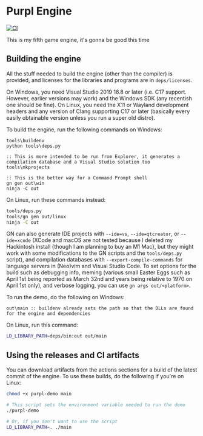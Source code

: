 # Purpl Engine
[![CI](https://github.com/MobSlicer152/purpl-engine/actions/workflows/main.yml/badge.svg)](https://github.com/MobSlicer152/purpl-engine/actions/workflows/main.yml)

This is my fifth game engine, it's gonna be good this time

## Building the engine

All the stuff needed to build the engine (other than the compiler) is provided, and licenses for the libraries and programs are in `deps/licenses`.

On Windows, you need Visual Studio 2019 16.8 or later (i.e. C17 support. However, earlier versions may work) and the Windows SDK (any recentish one should be fine). On Linux, you need the X11 or Wayland development headers and any version of Clang supporting C17 or later (basically every easily obtainable version unless you run a super old distro).

To build the engine, run the following commands on Windows:
```batch
tools\buildenv
python tools\deps.py

:: This is more intended to be run from Explorer, it generates a compilation database and a Visual Studio solution too
tools\mkprojects

:: This is the better way for a Command Prompt shell
gn gen out\win
ninja -C out
```
On Linux, run these commands instead:
```sh
tools/deps.py
tools/gn gen out/linux
ninja -C out
```
GN can also generate IDE projects with `--ide=vs`, `--ide=qtcreator`, or `--ide=xcode` (XCode and macOS are not tested because I deleted my Hackintosh install {though I am planning to buy an M1 Mac}, but they might work with some modifications to the GN scripts and the `tools/deps.py` script), and compilation databases with `--export-compile-commands` for language servers in (Neo)vim and Visual Studio Code. To set options for the build such as debugging info, meming (various small Easter Eggs such as April 1st being reported as March 32nd and years being relative to 1970 on April 1st only), and verbose logging, you can use `gn args out/<platform>`.

To run the demo, do the following on Windows:
```batch
out\main :: buildenv already sets the path so that the DLLs are found for the engine and dependencies
```
On Linux, run this command:
```sh
LD_LIBRARY_PATH=deps/bin:out out/main
```

## Using the releases and CI artifacts
You can download artifacts from the actions sections for a build of the latest commit of the engine. To use these builds, do the following if you're on Linux:
```sh
chmod +x purpl-demo main

# This script sets the environment variable needed to run the demo
./purpl-demo

# Or, if you don't want to use the script
LD_LIBRARY_PATH=. ./main
```
